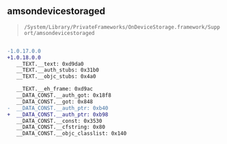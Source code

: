 ## amsondevicestoraged

> `/System/Library/PrivateFrameworks/OnDeviceStorage.framework/Support/amsondevicestoraged`

```diff

-1.0.17.0.0
+1.0.18.0.0
   __TEXT.__text: 0xd9da0
   __TEXT.__auth_stubs: 0x31b0
   __TEXT.__objc_stubs: 0x4a0

   __TEXT.__eh_frame: 0xd9ac
   __DATA_CONST.__auth_got: 0x18f8
   __DATA_CONST.__got: 0x848
-  __DATA_CONST.__auth_ptr: 0xb40
+  __DATA_CONST.__auth_ptr: 0xb98
   __DATA_CONST.__const: 0x3530
   __DATA_CONST.__cfstring: 0x80
   __DATA_CONST.__objc_classlist: 0x140

```
